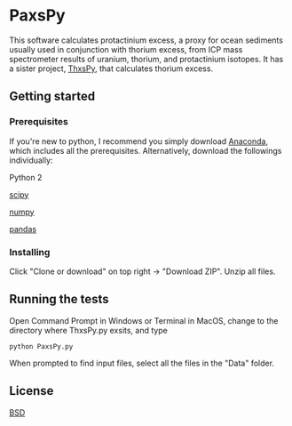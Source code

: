 # PaxsPy
This software calculates protactinium excess, a proxy for ocean sediments usually used in conjunction with thorium excess, from ICP mass spectrometer results of uranium, thorium, and protactinium isotopes. It has a sister project, [ThxsPy](https://github.com/yz3062/ThxsPy), that calculates thorium excess.

## Getting started

### Prerequisites

If you're new to python, I recommend you simply download [Anaconda](https://www.anaconda.com/download/), which includes all the prerequisites. Alternatively, download the followings individually:

Python 2

[scipy](https://www.scipy.org/)

[numpy](http://www.numpy.org/)

[pandas](https://pandas.pydata.org/)

### Installing

Click "Clone or download" on top right -> "Download ZIP". Unzip all files.

## Running the tests

Open Command Prompt in Windows or Terminal in MacOS, change to the directory where ThxsPy.py exsits, and type
```
python PaxsPy.py
```
When prompted to find input files, select all the files in the "Data" folder.

## License

[BSD](https://opensource.org/licenses/BSD-2-Clause)
